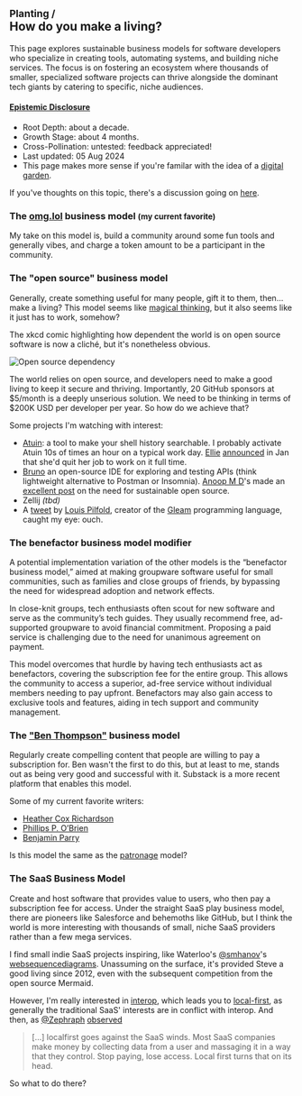 ## <small>Planting /</small><br/>How do you make a living?

This page explores sustainable business models for software developers who
specialize in creating tools, automating systems, and building niche services.
The focus is on fostering an ecosystem where thousands of smaller, specialized
software projects can thrive alongside the dominant tech giants by catering to
specific, niche audiences.

#### [Epistemic Disclosure](https://maggieappleton.com/epistemic-disclosure)

- <span class="epistemic-disclosure" data-tooltip="How long I've been mulling this over">Root Depth</span>: about a decade.
- <span class="epistemic-disclosure" data-tooltip="My progress in articulating and refining the concept">Growth Stage</span>: about 4 months.
- <span class="epistemic-disclosure" data-tooltip="The extent of feedback and external input I've incorporated">Cross-Pollination</span>: untested: feedback appreciated!
- Last updated: 05 Aug 2024
- This page makes more sense if you're familar with the idea of a [digital
  garden](https://maggieappleton.com/garden-history).

If you've thoughts on this topic, there's a discussion going on
[here](https://x.com/cablelounger/status/1801611772564062508).

### The [omg.lol](https://home.omg.lol) business model <small>(my current favorite)</small>

My take on this model is, build a community around some fun tools and generally
vibes, and charge a token amount to be a participant in the community.

### The "open source" business model

Generally, create something useful for many people, gift it to them, then… make
a living? This model seems like
[magical thinking](https://www.youtube.com/watch?v=tO5sxLapAts), but it also
seems like it just has to work, somehow?

The xkcd comic highlighting how dependent the world is on open source software
is now a cliché, but it's nonetheless obvious.

<p style="margin: 0 auto">
<img src="https://imgs.xkcd.com/comics/dependency.png" alt="Open source dependency" class="image-xkcd">
</p>

The world relies on open source, and developers need to make a good living to
keep it secure and thriving. Importantly, 20 GitHub sponsors at $5/month is a
deeply unserious solution. We need to be thinking in terms of $200K USD per
developer per year. So how do we achieve that?

Some projects I'm watching with interest:

- [Atuin](https://atuin.sh): a tool to make your shell history searchable. I
  probably activate Atuin 10s of times an hour on a typical work day.
  [Ellie](https://x.com/ellie_huxtable)
  [announced](https://ellie.wtf/posts/i-quit-my-job-to-work-full-time-on-my-open-source-project)
  in Jan that she'd quit her job to work on it full time.
- [Bruno](https://github.com/usebruno/bruno) an open-source IDE for exploring
  and testing APIs (think lightweight alternative to Postman or Insomnia).
  [Anoop M D](https://github.com/helloanoop)'s made an
  [excellent post](https://github.com/usebruno/bruno/discussions/269) on the
  need for sustainable open source.
- Zellij _(tbd)_
- A [tweet](https://x.com/louispilfold/status/1817870737165664604) by
  [Louis Pilfold](https://x.com/louispilfold), creator of the
  [Gleam](https://gleam.run) programming language, caught my eye: ouch.

### The benefactor business model modifier

A potential implementation variation of the other models is the “benefactor
business model,” aimed at making groupware software useful for small
communities, such as families and close groups of friends, by bypassing the need
for widespread adoption and network effects.

In close-knit groups, tech enthusiasts often scout for new software and serve as
the community’s tech guides. They usually recommend free, ad-supported groupware
to avoid financial commitment. Proposing a paid service is challenging due to
the need for unanimous agreement on payment.

This model overcomes that hurdle by having tech enthusiasts act as benefactors,
covering the subscription fee for the entire group. This allows the community to
access a superior, ad-free service without individual members needing to pay
upfront. Benefactors may also gain access to exclusive tools and features,
aiding in tech support and community management.

### The ["Ben Thompson"](https://stratechery.com) business model

Regularly create compelling content that people are willing to pay a
subscription for. Ben wasn't the first to do this, but at least to me, stands
out as being very good and successful with it. Substack is a more recent
platform that enables this model.

Some of my current favorite writers:

- [Heather Cox Richardson](https://heathercoxrichardson.substack.com)
- [Phillips P. O’Brien](https://phillipspobrien.substack.com)
- [Benjamin Parry](https://www.skillfulnotes.com)

Is this model the same as the [patronage](https://www.patreon.com) model?

### The SaaS Business Model

Create and host software that provides value to users, who then pay a
subscription fee for access. Under the straight SaaS play business model, there
are pioneers like Salesforce and behemoths like GitHub, but I think the world is
more interesting with thousands of small, niche SaaS providers rather than a few
mega services.

I find small indie SaaS projects inspiring, like Waterloo's
[@smhanov](https://x.com/smhanov)'s
[websequencediagrams](https://websequencediagrams.com). Unassuming on the
surface, it's provided Steve a good living since 2012, even with the subsequent
competition from the open source Mermaid.

However, I'm really interested in
[interop](https://utopia.rosano.ca/interoperable-visions/), which leads you to
[local-first](https://www.inkandswitch.com/local-first/), as generally the
traditional SaaS' interests are in conflict with interop. And then, as
[@Zephraph](https://x.com/Zephraph)
[observed](https://x.com/Zephraph/status/1798418469110902849)

> [...] localfirst goes against the SaaS winds. Most SaaS companies make money
> by collecting data from a user and massaging it in a way that they control.
> Stop paying, lose access. Local first turns that on its head.

So what to do there?
